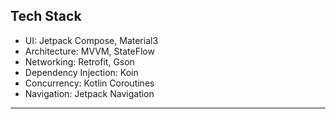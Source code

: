 ## Tech Stack

- UI: Jetpack Compose, Material3
- Architecture: MVVM, StateFlow
- Networking: Retrofit, Gson
- Dependency Injection: Koin
- Concurrency: Kotlin Coroutines
- Navigation: Jetpack Navigation

---

